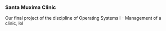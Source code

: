 ### Santa Muxima Clinic

Our final project of the discipline of Operating Systems I - Management of a clinic, lol
